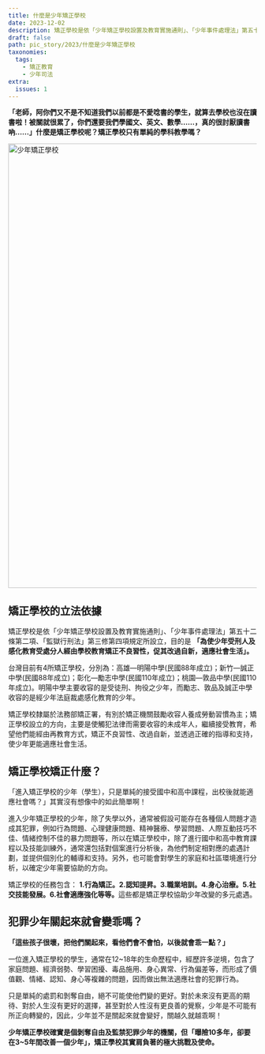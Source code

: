 ```yaml
---
title: 什麼是少年矯正學校
date: 2023-12-02
description: 矯正學校是依「少年矯正學校設置及教育實施通則」、「少年事件處理法」第五十二條第二項、「監獄行刑法」第三修第四項規定所設立，目的是「為使少年受刑人及感化教育受處分人經由學校教育矯正不良習性，促其改過自新，適應社會生活」。
draft: false
path: pic_story/2023/什麼是少年矯正學校
taxonomies:
  tags: 
    - 矯正教育
    - 少年司法
extra:
  issues: 1
---
```


**「老師，阿你們又不是不知道我們以前都是不愛唸書的學生，就算去學校也沒在讀書啦！被關就很累了，你們還要我們學國文、英文、數學……，真的很討厭讀書吶……」什麼是矯正學校呢？矯正學校只有單純的學科教學嗎？**

<a href="https://gs-foto.s3.ap-southeast-2.amazonaws.com/upload/%E4%BB%80%E9%BA%BC%E6%98%AF%E5%B0%91%E5%B9%B4%E7%9F%AF%E6%AD%A3%E5%AD%B8%E6%A0%A1.jpg" data-fancybox data-caption="少年矯正學校">
  <img src="https://gs-foto.s3.ap-southeast-2.amazonaws.com/upload/%E4%BB%80%E9%BA%BC%E6%98%AF%E5%B0%91%E5%B9%B4%E7%9F%AF%E6%AD%A3%E5%AD%B8%E6%A0%A1.jpg" width="900" alt="少年矯正學校" />
</a>

## 矯正學校的立法依據

矯正學校是依「少年矯正學校設置及教育實施通則」、「少年事件處理法」第五十二條第二項、「監獄行刑法」第三修第四項規定所設立，目的是 **「為使少年受刑人及感化教育受處分人經由學校教育矯正不良習性，促其改過自新，適應社會生活」。**

台灣目前有4所矯正學校，分別為：高雄—明陽中學(民國88年成立)；新竹—誠正中學(民國88年成立)；彰化—勵志中學(民國110年成立)；桃園—敦品中學(民國110年成立)。明陽中學主要收容的是受徒刑、拘役之少年，而勵志、敦品及誠正中學收容的是經少年法庭裁處感化教育的少年。

矯正學校隸屬於法務部矯正署，有別於矯正機關鼓勵收容人養成勞動習慣為主；矯正學校設立的方向，主要是使觸犯法律而需要收容的未成年人，繼續接受教育，希望他們能經由再教育方式，矯正不良習性、改過自新，並透過正確的指導和支持，使少年更能適應社會生活。

## 矯正學校矯正什麼？

「進入矯正學校的少年（學生），只是單純的接受國中和高中課程，出校後就能適應社會嗎？」其實沒有想像中的如此簡單啊！

進入少年矯正學校的少年，除了失學以外，通常被假設可能存在各種個人問題才造成其犯罪，例如行為問題、心理健康問題、精神醫療、學習問題、人際互動技巧不佳、情緒控制不佳的暴力問題等，所以在矯正學校中，除了進行國中和高中教育課程以及技能訓練外，通常還包括對個案進行分析後，為他們制定相對應的處遇計劃，並提供個別化的輔導和支持。另外，也可能會對學生的家庭和社區環境進行分析，以確定少年需要協助的方向。

矯正學校的任務包含： <strong>1.行為矯正。2.認知提昇。3.職業培訓。4.身心治療。5.社交技能發展。6.社會適應強化等等。</strong>這些都是矯正學校協助少年改變的多元處遇。

## 犯罪少年關起來就會變乖嗎？

**「這些孩子很壞，把他們關起來，看他們會不會怕，以後就會乖一點？」**

一位進入矯正學校的學生，通常在12~18年的生命歷程中，經歷許多逆境，包含了家庭問題、經濟弱勢、學習困擾、毒品施用、身心異常、行為偏差等，而形成了價值觀、情緒、認知、身心等複雜的問題，因而做出無法適應社會的犯罪行為。

只是單純的處罰和剝奪自由，絕不可能使他們變的更好。對於未來沒有更高的期待、對於人生沒有更好的選擇，甚至對於人性沒有更良善的覺察，少年是不可能有所正向轉變的，因此，少年並不是關起來就會變好，關越久就越乖啊！

**少年矯正學校確實是個剝奪自由及監禁犯罪少年的機關，但「曝險10多年，卻要在3~5年間改善一個少年」，矯正學校其實肩負著的極大挑戰及使命。**
